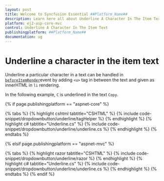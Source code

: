 ```yaml
---
layout: post
title: Welcome to Syncfusion Essential ##Platform_Name##
description: Learn here all about Underline A Character In The Item Text of Syncfusion Essential ##Platform_Name## widgets based on HTML5 and jQuery.
platform: ej2-asp-core-mvc
control: Underline A Character In The Item Text
publishingplatform: ##Platform_Name##
documentation: ug
---
```



# Underline a character in the item text

Underline a particular character in a text can be handled in
[`beforeItemRender`](https://help.syncfusion.com/cr/aspnetcore-js2/Syncfusion.EJ2.SplitButtons.DropDownButton.html#Syncfusion_EJ2_SplitButtons_DropDownButton_BeforeItemRender)event by
adding `<u>` tag in between the text and given as innerHTML in `li` rendering.

In the following example, `C` is underlined in the text `Copy`.

{% if page.publishingplatform == "aspnet-core" %}

{% tabs %}
{% highlight cshtml tabtitle="CSHTML" %}
{% include code-snippet/dropdownbutton/underline/tagHelper %}
{% endhighlight %}
{% highlight c# tabtitle="Underline.cs" %}
{% include code-snippet/dropdownbutton/underline/underline.cs %}
{% endhighlight %}
{% endtabs %}

{% elsif page.publishingplatform == "aspnet-mvc" %}

{% tabs %}
{% highlight razor tabtitle="CSHTML" %}
{% include code-snippet/dropdownbutton/underline/razor %}
{% endhighlight %}
{% highlight c# tabtitle="Underline.cs" %}
{% include code-snippet/dropdownbutton/underline/underline.cs %}
{% endhighlight %}
{% endtabs %}
{% endif %}

